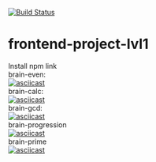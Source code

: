 [![Build Status](https://travis-ci.com/Baytser/frontend-project-lvl1.svg?branch=master)](https://travis-ci.com/Baytser/frontend-project-lvl1)
# frontend-project-lvl1
Install npm link <br>
brain-even:
<br>
[![asciicast](https://asciinema.org/a/258984.svg)](https://asciinema.org/a/258984)
<br>
brain-calc:
<br>
[![asciicast](https://asciinema.org/a/259157.svg)](https://asciinema.org/a/259157)
<br>
brain-gcd:
<br>
[![asciicast](https://asciinema.org/a/259158.svg)](https://asciinema.org/a/259158)
<br>
brain-progression
<br>
[![asciicast](https://asciinema.org/a/259169.svg)](https://asciinema.org/a/259169)
<br>
brain-prime
<br>
[![asciicast](https://asciinema.org/a/259189.svg)](https://asciinema.org/a/259189)
